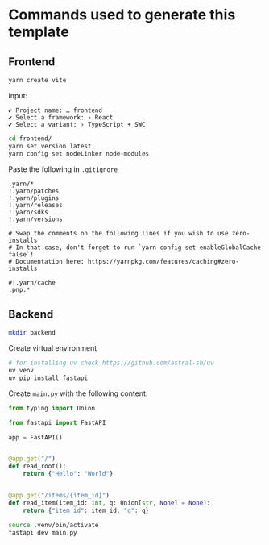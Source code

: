 # Commands used to generate this template

## Frontend

```bash
yarn create vite 
```

Input:

```text
✔ Project name: … frontend
✔ Select a framework: › React
✔ Select a variant: › TypeScript + SWC
```

```bash
cd frontend/
yarn set version latest
yarn config set nodeLinker node-modules
```

Paste the following in `.gitignore`

```text
.yarn/*
!.yarn/patches
!.yarn/plugins
!.yarn/releases
!.yarn/sdks
!.yarn/versions

# Swap the comments on the following lines if you wish to use zero-installs
# In that case, don't forget to run `yarn config set enableGlobalCache false`!
# Documentation here: https://yarnpkg.com/features/caching#zero-installs

#!.yarn/cache
.pnp.*
```

## Backend

```bash
mkdir backend 
```

Create virtual environment

```bash
# for installing uv check https://github.com/astral-sh/uv
uv venv
uv pip install fastapi
```

Create `main.py` with the following content:

```python
from typing import Union

from fastapi import FastAPI

app = FastAPI()


@app.get("/")
def read_root():
    return {"Hello": "World"}


@app.get("/items/{item_id}")
def read_item(item_id: int, q: Union[str, None] = None):
    return {"item_id": item_id, "q": q}
```

```bash
source .venv/bin/activate 
fastapi dev main.py 
```
